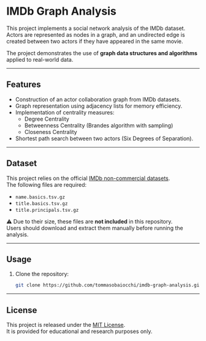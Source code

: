 # IMDb Graph Analysis

This project implements a social network analysis of the IMDb dataset. 
Actors are represented as nodes in a graph, and an undirected edge is created between two actors if they have appeared in the same movie.  

The project demonstrates the use of **graph data structures and algorithms** applied to real-world data.

---

## Features

- Construction of an actor collaboration graph from IMDb datasets.
- Graph representation using adjacency lists for memory efficiency.
- Implementation of centrality measures:
  - Degree Centrality
  - Betweenness Centrality (Brandes algorithm with sampling)
  - Closeness Centrality
- Shortest path search between two actors (Six Degrees of Separation).
---

## Dataset

This project relies on the official [IMDb non-commercial datasets](https://developer.imdb.com/non-commercial-datasets/).  
The following files are required:

- `name.basics.tsv.gz`  
- `title.basics.tsv.gz`  
- `title.principals.tsv.gz`  

⚠️ Due to their size, these files are **not included** in this repository.  
Users should download and extract them manually before running the analysis.

---

## Usage

1. Clone the repository:
   ```bash
   git clone https://github.com/tommasobaiocchi/imdb-graph-analysis.git
   ```

---

## License

This project is released under the [MIT License](LICENSE).  
It is provided for educational and research purposes only. 

